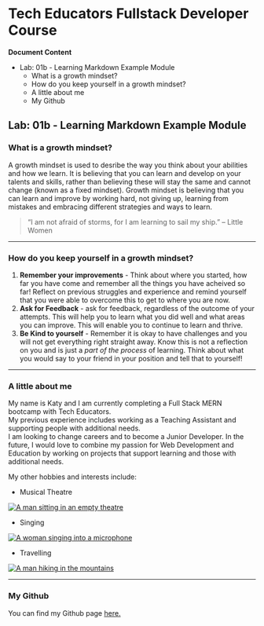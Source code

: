 # Tech Educators Fullstack Developer Course

**Document Content**
- Lab: 01b - Learning Markdown Example Module
  - What is a growth mindset?
  - How do you keep yourself in a growth mindset?
  - A little about me
  - My Github

## Lab: 01b - Learning Markdown Example Module

### What is a growth mindset?

A growth mindset is used to desribe the way you think about your abilities and how we learn. It is believing that you can learn and develop on your talents and skills, rather than believing these will stay the same and cannot change (known as a fixed mindset). Growth mindset is believing that you can learn and improve by working hard, not giving up, learning from mistakes and embracing different strategies and ways to learn.

> “I am not afraid of storms, for I am learning to sail my ship.” – Little Women

***

### How do you keep yourself in a growth mindset?

1. **Remember your improvements** - Think about where you started, how far you have come and remember all the things you have acheived so far! Reflect on previous struggles and experience and remind yourself that you were able to overcome this to get to where you are now.
2. **Ask for Feedback** - ask for feedback, regardless of the outcome of your attempts. This will help you to learn what you did well and what areas you can improve. This will enable you to continue to learn and thrive.
3. **Be Kind to yourself** - Remember it is okay to have challenges and you will not get everything right straight away. Know this is not a reflection on you and is just a *part of the process* of learning. Think about what you would say to your friend in your position and tell that to yourself!

***

### A little about me

My name is Katy and I am currently completing a Full Stack MERN bootcamp with Tech Educators.  
My previous experience includes working as a Teaching Assistant and supporting people with additional needs.  
I am looking to change careers and to become a Junior Developer. In the future, I would love to combine my passion for Web Development and Education by working on projects that support learning and those with additional needs. 

My other hobbies and interests include:
- Musical Theatre

[![A man sitting in an empty theatre](https://images.pexels.com/photos/109669/pexels-photo-109669.jpeg?auto=compress&cs=tinysrgb&w=1260&h=750&dpr=1)](https://www.pexels.com/photo/theater-interior-109669/)

- Singing

[![A woman singing into a microphone](https://images.pexels.com/photos/2531728/pexels-photo-2531728.jpeg?auto=compress&cs=tinysrgb&w=1260&h=750&dpr=1)](https://www.pexels.com/photo/photo-of-woman-singing-in-music-studio-2531728/)

- Travelling

[![A man hiking in the mountains](https://images.pexels.com/photos/1271619/pexels-photo-1271619.jpeg?auto=compress&cs=tinysrgb&w=1260&h=750&dpr=1)](https://www.pexels.com/photo/man-standing-on-a-rock-1271619/)

***

### My Github

You can find my Github page [here.](https://github.com/katy-ledgard?tab=repositories)

